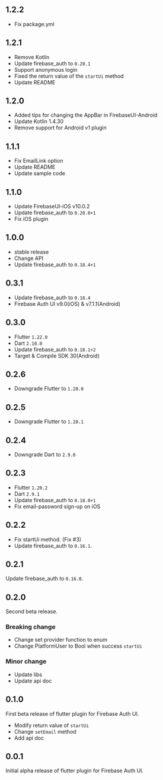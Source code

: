 ## 1.2.2

- Fix package.yml

## 1.2.1

- Remove Kotlin
- Update firebase_auth to `0.20.1`
- Support anonymous login
- Fixed the return value of the `startUi` method
- Update README

## 1.2.0

- Added tips for changing the AppBar in FirebaseUI-Android
- Update Kotlin 1.4.30
- Remove support for Android v1 plugin

## 1.1.1

- Fix EmailLink option
- Update README
- Update sample code

## 1.1.0

- Update FirebaseUI-iOS v10.0.2
- Update firebase_auth to `0.20.0+1`
- Fix iOS plugin

## 1.0.0

- stable release
- Change API
- Update firebase_auth to `0.18.4+1`

## 0.3.1

- Update firebase_auth to `0.18.4`
- Firebase Auth UI v9.0(iOS) & v7.1.1(Android)

## 0.3.0

- Flutter `1.22.0`
- Dart `2.10.0`
- Update firebase_auth to `0.18.1+2`
- Target & Compile SDK 30(Android)

## 0.2.6

- Downgrade Flutter to `1.20.0`

## 0.2.5

- Downgrade Flutter to `1.20.1`

## 0.2.4

- Downgrade Dart to `2.9.0`

## 0.2.3

- Flutter `1.20.2`
- Dart `2.9.1`
- Update firebase_auth to `0.18.0+1`
- Fix email-password sign-up on iOS

## 0.2.2

- Fix startUi method. (Fix #3)
- Update firebase_auth to `0.16.1`.

## 0.2.1

Update firebase_auth to `0.16.0`.

## 0.2.0

Second beta release.

### Breaking change

- Change set provider function to enum
- Change PlatformUser to Bool when success `startUi`

### Minor change

- Update libs
- Update api doc

## 0.1.0

First beta release of flutter plugin for Firebase Auth UI.

- Modify return value of `startUi` 
- Change `setEmail` method
- Add api doc

## 0.0.1

Initial alpha release of flutter plugin for Firebase Auth UI.
